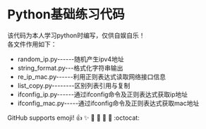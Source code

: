 # Python基础练习代码
该代码为本人学习python时编写，仅供自娱自乐！  
各文件作用如下：
- random_ip.py------随机产生ipv4地址
- string_format.py---格式化字符串输出
- re_ip_mac.py------利用正则表达式读取网络接口信息
- list_copy.py--------区别列表引用与复制
- ifconfig_ip.py------通过ifconfig命令及正则表达式获取ip地址
- ifconfig_mac.py-----通过ifconfig命令及正则表达式获取mac地址





GitHub supports emoji!
:+1: :sparkles: :camel: :tada:
:rocket: :metal: :octocat: